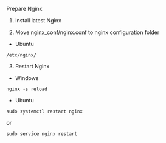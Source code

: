Prepare Nginx

1. install latest Nginx

2. Move nginx_conf/nginx.conf to nginx configuration folder
- Ubuntu
```
/etc/nginx/
```

3. Restart Nginx
- Windows
```
nginx -s reload
```
- Ubuntu
```
sudo systemctl restart nginx
```
or
```
sudo service nginx restart
```


